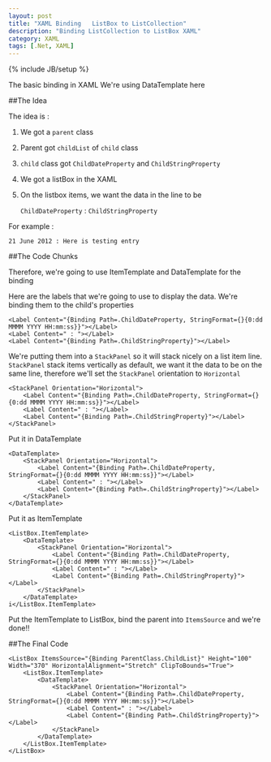 ```yaml
---
layout: post
title: "XAML Binding   ListBox to ListCollection"
description: "Binding ListCollection to ListBox XAML"
category: XAML
tags: [.Net, XAML]
---
```

{% include JB/setup %}

The basic binding in XAML
We're using DataTemplate here

##The Idea

The idea is :

1. We got a `parent` class
2. Parent got `childList` of `child` class
3. `child` class got `ChildDateProperty` and `ChildStringProperty`

4. We got a listBox in the XAML
5. On the listbox items, we want the data in the line to be

	 `ChildDateProperty` : `ChildStringProperty`

For example :

	21 June 2012 : Here is testing entry

##The Code Chunks

Therefore, we're going to use ItemTemplate and DataTemplate for the binding

Here are the labels that we're going to use to display the data. We're binding them to the child's properties

	<Label Content="{Binding Path=.ChildDateProperty, StringFormat={}{0:dd MMMM YYYY HH:mm:ss}}"></Label>
	<Label Content=" : "></Label>
	<Label Content="{Binding Path=.ChildStringProperty}"></Label>

We're putting them into a `StackPanel` so it will stack nicely on a list item line. `StackPanel` stack items vertically as default, we want it the data to be on the same line, therefore we'll set the `StackPanel` orientation to `Horizontal`

 	<StackPanel Orientation="Horizontal">
	    <Label Content="{Binding Path=.ChildDateProperty, StringFormat={}{0:dd MMMM YYYY HH:mm:ss}}"></Label>
	    <Label Content=" : "></Label>
	    <Label Content="{Binding Path=.ChildStringProperty}"></Label>
	</StackPanel>

Put it in DataTemplate

	<DataTemplate>
	    <StackPanel Orientation="Horizontal">
	        <Label Content="{Binding Path=.ChildDateProperty, StringFormat={}{0:dd MMMM YYYY HH:mm:ss}}"></Label>
	        <Label Content=" : "></Label>
	        <Label Content="{Binding Path=.ChildStringProperty}"></Label>
	    </StackPanel>
	</DataTemplate>

Put it as ItemTemplate

	<ListBox.ItemTemplate>
	    <DataTemplate>
	        <StackPanel Orientation="Horizontal">
	            <Label Content="{Binding Path=.ChildDateProperty, StringFormat={}{0:dd MMMM YYYY HH:mm:ss}}"></Label>
	            <Label Content=" : "></Label>
	            <Label Content="{Binding Path=.ChildStringProperty}"></Label>
	        </StackPanel>
	    </DataTemplate>
	i</ListBox.ItemTemplate>

Put the ItemTemplate to ListBox, bind the parent into `ItemsSource` and we're done!!

##The Final Code

	<ListBox ItemsSource="{Binding ParentClass.ChildList}" Height="100" Width="370" HorizontalAlignment="Stretch" ClipToBounds="True">
	    <ListBox.ItemTemplate>
	        <DataTemplate>
	          	<StackPanel Orientation="Horizontal">
	                <Label Content="{Binding Path=.ChildDateProperty, StringFormat={}{0:dd MMMM YYYY HH:mm:ss}}"></Label>
	                <Label Content=" : "></Label>
	                <Label Content="{Binding Path=.ChildStringProperty}"></Label>
	            </StackPanel>
	        </DataTemplate>
	    </ListBox.ItemTemplate>
	</ListBox>